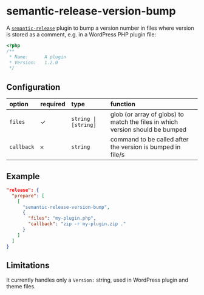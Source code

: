 # semantic-release-version-bump

A [`semantic-release`](https://semantic-release.gitbook.io) plugin to bump a version number in files where version is stored as a comment, e.g. in a WordPress PHP plugin file:

```php
<?php
/**
 * Name:      A plugin
 * Version:   1.2.0
 */
```

## Configuration

| option | required | type | function |
| :------------- | :------------- | :------------- |  :------------- |
| `files` | ✓ | `string \| [string]` | glob (or array of globs) to match the files in which version should be bumped |
| `callback` | 𐄂 | `string` | command to be called after the version is bumped in file/s |

## Example

```json
"release": {
  "prepare": [
    [
      "semantic-release-version-bump",
      {
        "files": "my-plugin.php",
        "callback": "zip -r my-plugin.zip ."
      }
    ]
  ]
}
```

## Limitations

It currently handles only a `Version:` string, used in WordPress plugin and theme files.
